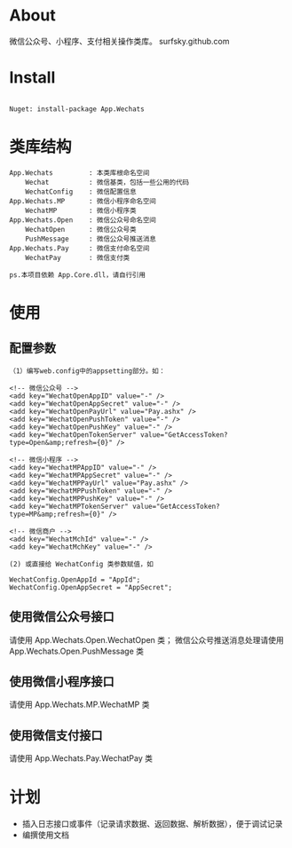 ﻿# About

微信公众号、小程序、支付相关操作类库。
surfsky.github.com

# Install
```

Nuget: install-package App.Wechats
```

# 类库结构

```
App.Wechats         : 本类库根命名空间
    Wechat          : 微信基类，包括一些公用的代码
    WechatConfig    : 微信配置信息
App.Wechats.MP      : 微信小程序命名空间
    WechatMP        : 微信小程序类
App.Wechats.Open    : 微信公众号命名空间
    WechatOpen      : 微信公众号类
    PushMessage     : 微信公众号推送消息
App.Wechats.Pay     : 微信支付命名空间
    WechatPay       : 微信支付类

ps.本项目依赖 App.Core.dll，请自行引用
```

# 使用

##  配置参数

    （1）编写web.config中的appsetting部分。如：

    <!-- 微信公众号 -->
    <add key="WechatOpenAppID" value="-" />
    <add key="WechatOpenAppSecret" value="-" />
    <add key="WechatOpenPayUrl" value="Pay.ashx" />
    <add key="WechatOpenPushToken" value="-" />
    <add key="WechatOpenPushKey" value="-" />
    <add key="WechatOpenTokenServer" value="GetAccessToken?type=Open&amp;refresh={0}" />

    <!-- 微信小程序 -->
    <add key="WechatMPAppID" value="-" />
    <add key="WechatMPAppSecret" value="-" />
    <add key="WechatMPPayUrl" value="Pay.ashx" />
    <add key="WechatMPPushToken" value="-" />
    <add key="WechatMPPushKey" value="-" />
    <add key="WechatMPTokenServer" value="GetAccessToken?type=MP&amp;refresh={0}" />

    <!-- 微信商户 -->
    <add key="WechatMchId" value="-" />
    <add key="WechatMchKey" value="-" />

    (2) 或直接给 WechatConfig 类参数赋值，如

    WechatConfig.OpenAppId = "AppId";
    WechatConfig.OpenAppSecret = "AppSecret";

## 使用微信公众号接口

请使用 App.Wechats.Open.WechatOpen 类；
微信公众号推送消息处理请使用 App.Wechats.Open.PushMessage 类

## 使用微信小程序接口

请使用 App.Wechats.MP.WechatMP 类

## 使用微信支付接口

请使用 App.Wechats.Pay.WechatPay 类


# 计划

- 插入日志接口或事件（记录请求数据、返回数据、解析数据），便于调试记录
- 编撰使用文档

